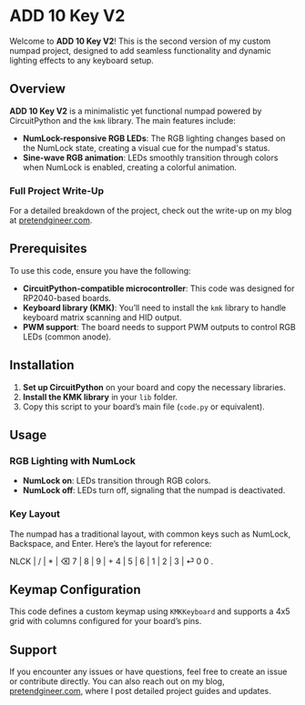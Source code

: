 # ADD 10 Key V2

Welcome to **ADD 10 Key V2**! This is the second version of my custom numpad project, designed to add seamless functionality and dynamic lighting effects to any keyboard setup.

## Overview

**ADD 10 Key V2** is a minimalistic yet functional numpad powered by CircuitPython and the `kmk` library. The main features include:
- **NumLock-responsive RGB LEDs**: The RGB lighting changes based on the NumLock state, creating a visual cue for the numpad's status.
- **Sine-wave RGB animation**: LEDs smoothly transition through colors when NumLock is enabled, creating a colorful animation.

### Full Project Write-Up
For a detailed breakdown of the project, check out the write-up on my blog at [pretendgineer.com](https://pretendgineer.com).

## Prerequisites

To use this code, ensure you have the following:
- **CircuitPython-compatible microcontroller**: This code was designed for RP2040-based boards.
- **Keyboard library (KMK)**: You’ll need to install the `kmk` library to handle keyboard matrix scanning and HID output.
- **PWM support**: The board needs to support PWM outputs to control RGB LEDs (common anode).

## Installation

1. **Set up CircuitPython** on your board and copy the necessary libraries.
2. **Install the KMK library** in your `lib` folder.
3. Copy this script to your board’s main file (`code.py` or equivalent).

## Usage

### RGB Lighting with NumLock

- **NumLock on**: LEDs transition through RGB colors.
- **NumLock off**: LEDs turn off, signaling that the numpad is deactivated.

### Key Layout

The numpad has a traditional layout, with common keys such as NumLock, Backspace, and Enter. Here’s the layout for reference:

NLCK | / | * | ⌫
7 | 8 | 9 | +
4 | 5 | 6 |
1 | 2 | 3 | ⏎
  0   0   .


## Keymap Configuration

This code defines a custom keymap using `KMKKeyboard` and supports a 4x5 grid with columns configured for your board’s pins.

## Support

If you encounter any issues or have questions, feel free to create an issue or contribute directly. You can also reach out on my blog, [pretendgineer.com](https://pretendgineer.com), where I post detailed project guides and updates.
